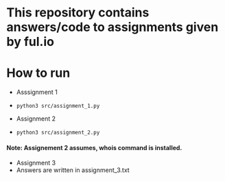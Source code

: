 # This repository contains answers/code to assignments given by ful.io

# How to run
- Asssignment 1
- ```python3 src/assignment_1.py```

- Assignment 2
- ```python3 src/assignment_2.py```

#### Note: Assignement 2 assumes, whois command is installed.

- Assignment 3
- Answers are written in assignment_3.txt

